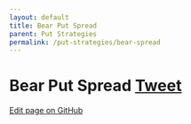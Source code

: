```yaml
---
layout: default
title: Bear Put Spread
parent: Put Strategies
permalink: /put-strategies/bear-spread
---
```

# Bear Put Spread <a href="https://twitter.com/share?ref_src=twsrc%5Etfw" class="twitter-share-button" data-text="Quick reference guide for Bear Put Spread Option Strategy #optionstrategy via #optionnotes" data-url="http://optionnotes.com/put-strategies/bear-spread" data-related="" data-show-count="false">Tweet</a><script async src="https://platform.twitter.com/widgets.js" charset="utf-8"></script>

<a href="https://github.com/navdeepsekhon/options/blob/master/put-strategies/bear-spread.md">Edit page on GitHub</a>